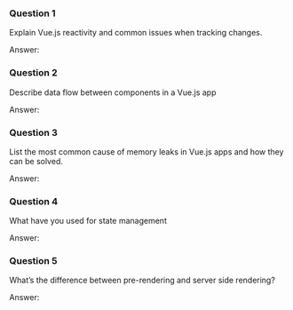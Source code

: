 ### Question 1
Explain Vue.js reactivity and common issues when tracking changes.

Answer: 

### Question 2
Describe data flow between components in a Vue.js app

Answer:

### Question 3
List the most common cause of memory leaks in Vue.js apps and how they can be solved.

Answer:

### Question 4
What have you used for state management

Answer:

### Question 5
What’s the difference between pre-rendering and server side rendering?

Answer:
